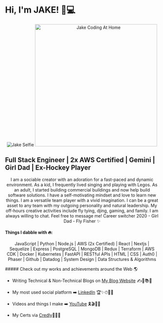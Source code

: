 # Hi, I'm JAKE! 👋💻
<p align="center">
  <img src="https://media-exp1.licdn.com/dms/image/C4E03AQGXU0HQ5jhq_A/profile-displayphoto-shrink_400_400/0/1656886332160?e=1674691200&v=beta&t=tBaFVqdE-fEfSLkdOafSGYVQ4f1OVhLxkd6NInfXQoE" alt="Jake Selfie">
  <img src="https://s2.qwant.com/thumbr/0x380/7/d/f59d9ec2f94b00726616d8fb96883dbaa1e237011477663652952c49f832b7/a53560c8088900e266880f779dacced7.gif?u=https%3A%2F%2Fi.pinimg.com%2Foriginals%2Fa5%2F35%2F60%2Fa53560c8088900e266880f779dacced7.gif&q=0&b=1&p=0&a=1" alt="Jake Coding At Home" width='400' heaight='400'>
</p>

## Full Stack Engineer | 2x AWS Certified | Gemini | Girl Dad | Ex-Hockey Player 

<p align="center">
  I am a sociable creator with an adoration for a fast-paced and dynamic environment. As a kid, I frequently lived singing and playing with Legos. As an adult, I started building commercial buildings and now help build software solutions. I have a self-motivating mindset and love to learn new things. I am a versatile team player with a vivid imagination. I can be a great asset to any team with my outgoing personality and natural leadership. My off-hours creative activities include fly tying, djing, gaming, and family. I am always willing to chat. Feel free to message me! Career switcher 2020 - Girl Dad - Fly Fisher ✨
 </p>

#### Things I dabble with 🔥:
<p align="center">
JavaScript | Python | Node.js | AWS (2x Certified) | React | Nextjs | Sequelize | Express | PostgreSQL | MongoDB | Redux | Terraform | AWS CDK | Docker | Kubernetes | FastAPI | RESTful APIs | HTML | CSS | Auth0 | Phaser | Github | Datadog | System Design | Data Structures & Algorithms
</p>
##### Check out my works and achievements around the Web 🌎

- Writing Technical & Non-Technical Blogs on <a href="https://jakearmijo.com/blog" target="_blank">My Blog Website</a> ✍📃📚💯

- My most used social platform ➡️ <a href="https://www.linkedin.com/in/jake-armijo" target="_blank">LinkedIn</a> 🏆✨⏱👨‍✈️

- Videos and things I make ➡️ <a href="https://youtube.com/@jakearmijo" target="_blank">YouTube</a> 🎗️🎬🌺💬

- My Certs via <a href="https://www.credly.com/users/jakearmijo" target="_blank">Credly</a>🚀🥇💼
